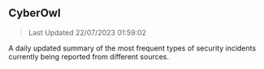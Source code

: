 ## CyberOwl 
> Last Updated 22/07/2023 01:59:02 


A daily updated summary of the most frequent types of security incidents currently being reported from different sources.

